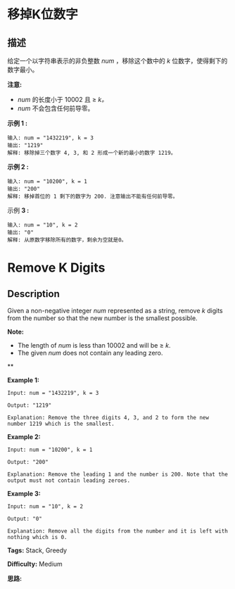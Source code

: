 # 移掉K位数字

## 描述

给定一个以字符串表示的非负整数  _num_ ，移除这个数中的 _k_ 位数字，使得剩下的数字最小。

**注意:**

  * _num_ 的长度小于 10002 且 ≥ _k。_
  * _num_ 不会包含任何前导零。

**示例 1 :**

    
    
    输入: num = "1432219", k = 3
    输出: "1219"
    解释: 移除掉三个数字 4, 3, 和 2 形成一个新的最小的数字 1219。
    

**示例 2 :**

    
    
    输入: num = "10200", k = 1
    输出: "200"
    解释: 移掉首位的 1 剩下的数字为 200. 注意输出不能有任何前导零。
    

示例 **3 :**

    
    
    输入: num = "10", k = 2
    输出: "0"
    解释: 从原数字移除所有的数字，剩余为空就是0。
    



# Remove K Digits

## Description



Given a non-negative integer _num_ represented as a string, remove _k_ digits from the number so that the new number is the smallest possible.

**Note:**  

  * The length of _num_ is less than 10002 and will be ≥ _k_.
  * The given _num_ does not contain any leading zero.

**

**Example 1:**

    
    
    Input: num = "1432219", k = 3
    Output: "1219"
    Explanation: Remove the three digits 4, 3, and 2 to form the new number 1219 which is the smallest.
    

**Example 2:**

    
    
    Input: num = "10200", k = 1
    Output: "200"
    Explanation: Remove the leading 1 and the number is 200. Note that the output must not contain leading zeroes.
    

**Example 3:**

    
    
    Input: num = "10", k = 2
    Output: "0"
    Explanation: Remove all the digits from the number and it is left with nothing which is 0.
    


**Tags:** Stack, Greedy

**Difficulty:** Medium

**思路:**
